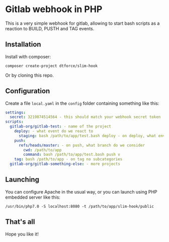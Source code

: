 # Gitlab webhook in PHP
This is a very simple webhook for gitlab, allowing to start bash scripts as a reaction to BUILD, PUSTH and TAG events.
## Installation
Install with composer:

```
composer create-project dtforce/slim-hook
```

Or by cloning this repo.
## Configuration
Create a file `local.yaml` in the `config` folder containing something like this:
```yaml
settings:
  secret: 3219874514564 - this should match your webhook secret token
scripts:
  gitlab-org/gitlab-test: - name of the project
    deploy: - what event do we react to
      staging: bash /path/to/app/test.bash deploy - on deploy, what enviroment do we consider
    push:
      refs/heads/master: - on push, what branch do we consider
        cwd: /path/to/app
        command: bash /path/to/app/test.bash push v
    tag: bash /path/to/app - on tag no subcategories
  gitlab-org/gitlab-something-else: - more projects
```
## Launching
You can configure Apache in the usual way, or you can launch using PHP embedded server like this:
```
/usr/bin/php7.0 -S localhost:8080 -t /path/to/app/slim-hook/public
```
## That's all
Hope you like it!